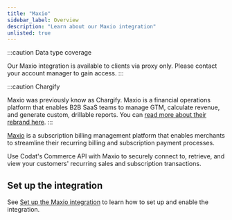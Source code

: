 ```yaml
---
title: "Maxio"
sidebar_label: Overview
description: "Learn about our Maxio integration"
unlisted: true
---
```


:::caution Data type coverage

Our Maxio integration is available to clients via proxy only. Please contact your account manager to gain access.
:::

:::caution Chargify

Maxio was previously know as Chargify. Maxio is a financial operations platform that enables B2B SaaS teams to manage GTM, calculate revenue, and generate custom, drillable reports. You can [read more about their rebrand here](https://www.maxio.com/chargify).
:::

<p>
  <a href="https://www.chargify.com/" target="_blank">Maxio</a> 
  is a subscription billing management platform that enables merchants to streamline their recurring billing and subscription payment processes.
</p>

Use Codat's Commerce API with Maxio to securely connect to, retrieve, and view your customers' recurring sales and subscription transactions.

## Set up the integration

See [Set up the Maxio integration](/integrations/commerce/chargify/commerce-chargify-setup) to learn how to set up and enable the integration.
